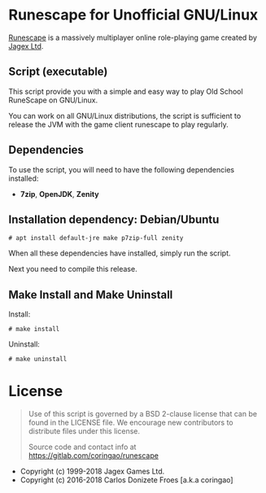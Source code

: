 Runescape for Unofficial GNU/Linux
==================================

[Runescape](https://oldschool.runescape.com) is a massively multiplayer online
role-playing game created by [Jagex Ltd](https://jagex.com).

**Script (executable)**
-----------------------

This script provide you with a simple and easy way to play Old School RuneScape
on GNU/Linux.

You can work on all GNU/Linux distributions, the script is sufficient
to release the JVM with the game client runescape to play regularly.

**Dependencies**
----------------

To use the script, you will need to have the following dependencies installed:

- **7zip**, **OpenJDK**, **Zenity**

**Installation dependency: Debian/Ubuntu**
------------------------------------------

    # apt install default-jre make p7zip-full zenity

When all these dependencies have installed, simply run the script.

Next you need to compile this release.
    
**Make Install and Make Uninstall**
-----------------------------------

Install:

    # make install

Uninstall:
    
    # make uninstall

License
=======

> Use of this script is governed by a BSD 2-clause license that can be found
> in the LICENSE file. We encourage new contributors to distribute files
> under this license.
>
> Source code and contact info at https://gitlab.com/coringao/runescape

* Copyright (c) 1999-2018 Jagex Games Ltd.
* Copyright (c) 2016-2018 Carlos Donizete Froes [a.k.a coringao]
